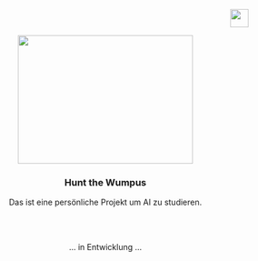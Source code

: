<p align="right">
  <a>
    <img src="https://cdn-icons-png.flaticon.com/512/3909/3909219.png" width="32" height="32">
  </a>
</p>

<p align="center">
  <a>
    <img src="https://external-preview.redd.it/89YLIhzlwSzVHq9ZKIgD4ySf8JHmQThqS9oJGCdo73w.jpg?auto=webp&s=a04778fdb64d396eec7800f18e0b97e6011a2df5" width="308" height="226">
  </a>
</p>

<h3 align="center">Hunt the Wumpus</h3>

<p align="center">
  Das ist eine persönliche Projekt um AI zu studieren.
</p>


<br>
<br>


<p align="center">
  ... in Entwicklung ...
</p>

